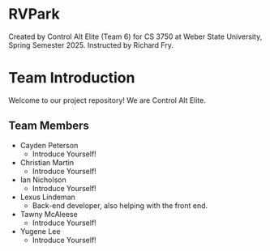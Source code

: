 # RVPark
Created by Control Alt Elite (Team 6) for CS 3750 at Weber State University, Spring Semester 2025. Instructed by Richard Fry.

# Team Introduction

Welcome to our project repository! We are Control Alt Elite.

## Team Members

- Cayden Peterson
  - Introduce Yourself!
- Christian Martin
  - Introduce Yourself!
- Ian Nicholson
  - Introduce Yourself!
- Lexus Lindeman
  - Back-end developer, also helping with the front end. 
- Tawny McAleese
  - Introduce Yourself!
- Yugene Lee
  - Introduce Yourself!

